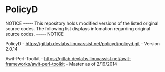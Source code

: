 PolicyD
=======
NOTICE ----- This repository holds modified versions of the listed original source codes. The following list displays infomation regarding original source codes. ----- NOTICE

PolicyD   - https://gitlab.devlabs.linuxassist.net/policyd/policyd.git  - Version 2.0.14

Awit-Perl-Toolkit   - https://gitlab.devlabs.linuxassist.net/awit-frameworks/awit-perl-toolkit  - Master as of 2/19/2014
